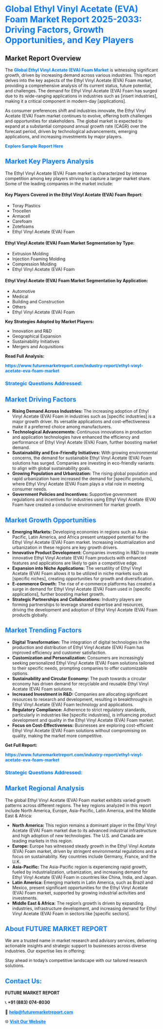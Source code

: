 <h1 style="color: #007BFF;">Global Ethyl Vinyl Acetate (EVA) Foam Market Report 2025-2033: Driving Factors, Growth Opportunities, and Key Players</h1>

<section id="overview">
<h2>Market Report Overview</h2>
<p>The <a href="https://www.futuremarketreport.com/industry-report/ethyl-vinyl-acetate-eva-foam-market" style="color: #007BFF; text-decoration: none;"><strong>Global Ethyl Vinyl Acetate (EVA) Foam Market</strong></a> is witnessing significant growth, driven by increasing demand across various industries. This report delves into the key aspects of the Ethyl Vinyl Acetate (EVA) Foam market, providing a comprehensive analysis of its current status, future potential, and challenges. The demand for Ethyl Vinyl Acetate (EVA) Foam has surged due to its wide-ranging applications in industries such as [insert industries], making it a critical component in modern-day [applications].</p>
<p>As consumer preferences shift and industries innovate, the Ethyl Vinyl Acetate (EVA) Foam market continues to evolve, offering both challenges and opportunities for stakeholders. The global market is expected to expand at a substantial compound annual growth rate (CAGR) over the forecast period, driven by technological advancements, emerging applications, and increasing investments by major players.</p>
</section>

<section id="overview">
<p><a href="https://www.futuremarketreport.com/request-sample/reportId=96993" style="color: #007BFF; text-decoration: none;"><strong>Explore Sample Report Here</strong></a></p>
</section>

<section id="key-players">
<h2 style="color: #007BFF;">Market Key Players Analysis</h2>
<p>The Ethyl Vinyl Acetate (EVA) Foam market is characterized by intense competition among key players striving to capture a larger market share. Some of the leading companies in the market include:</p>
<h4>Key Players Covered in the Ethyl Vinyl Acetate (EVA) Foam Report:</h4>
<ul><li>Toray Plastics</li><li>Trocellen</li><li>Armacell</li><li>Carefoam</li><li>Zotefoams</li><li>Ethyl Vinyl Acetate (EVA) Foam</li></ul>
<h4>Ethyl Vinyl Acetate (EVA) Foam Market Segmentation by Type:</h4>
<ul><li>Extrusion Molding</li><li>Injection Foaming Molding</li><li>Compression Molding</li><li>Ethyl Vinyl Acetate (EVA) Foam</li></ul>

<h4>Ethyl Vinyl Acetate (EVA) Foam Market Segmentation by Application:</h4>
<ul><li>Automotive</li><li>Medical</li><li>Building and Construction</li><li>Others</li><li>Ethyl Vinyl Acetate (EVA) Foam</li></ul>
<p><strong>Key Strategies Adopted by Market Players:</strong></p>
<ul>
<li>Innovation and R&D</li>
<li>Geographical Expansion</li>
<li>Sustainability Initiatives</li>
<li>Mergers and Acquisitions</li>
</ul>
</section>

<section>
<p><strong>Read Full Analysis: </strong></p><a href="https://www.futuremarketreport.com/industry-report/ethyl-vinyl-acetate-eva-foam-market" style="color: #007BFF; text-decoration: none;"><strong>https://www.futuremarketreport.com/industry-report/ethyl-vinyl-acetate-eva-foam-market</strong></a>
<h3 style="color: #007BFF;">Strategic Questions Addressed:</h3>
</section>

<section id="driving-factors">
<h2 style="color: #007BFF;">Market Driving Factors</h2>
<ul>
<li><strong>Rising Demand Across Industries:</strong> The increasing adoption of Ethyl Vinyl Acetate (EVA) Foam in industries such as [specific industries] is a major growth driver. Its versatile applications and cost-effectiveness make it a preferred choice among manufacturers.</li>
<li><strong>Technological Advancements:</strong> Continuous innovations in production and application technologies have enhanced the efficiency and performance of Ethyl Vinyl Acetate (EVA) Foam, further boosting market demand.</li>
<li><strong>Sustainability and Eco-Friendly Initiatives:</strong> With growing environmental concerns, the demand for sustainable Ethyl Vinyl Acetate (EVA) Foam solutions has surged. Companies are investing in eco-friendly variants to align with global sustainability goals.</li>
<li><strong>Growing Population and Urbanization:</strong> The rising global population and rapid urbanization have increased the demand for [specific products], where Ethyl Vinyl Acetate (EVA) Foam plays a vital role in meeting consumer needs.</li>
<li><strong>Government Policies and Incentives:</strong> Supportive government regulations and incentives for industries using Ethyl Vinyl Acetate (EVA) Foam have created a conducive environment for market growth.</li>
</ul>
</section>

<section id="growth-opportunities">
<h2 style="color: #007BFF;">Market Growth Opportunities</h2>
<ul>
<li><strong>Emerging Markets:</strong> Developing economies in regions such as Asia-Pacific, Latin America, and Africa present untapped potential for the Ethyl Vinyl Acetate (EVA) Foam market. Increasing industrialization and urbanization in these regions are key growth drivers.</li>
<li><strong>Innovative Product Development:</strong> Companies investing in R&D to create innovative Ethyl Vinyl Acetate (EVA) Foam products with enhanced features and applications are likely to gain a competitive edge.</li>
<li><strong>Expansion into Niche Applications:</strong> The versatility of Ethyl Vinyl Acetate (EVA) Foam allows it to be utilized in niche markets such as [specific niches], creating opportunities for growth and diversification.</li>
<li><strong>E-commerce Growth:</strong> The rise of e-commerce platforms has created a surge in demand for Ethyl Vinyl Acetate (EVA) Foam used in [specific applications], further boosting market growth.</li>
<li><strong>Strategic Partnerships and Collaborations:</strong> Industry players are forming partnerships to leverage shared expertise and resources, driving the development and adoption of Ethyl Vinyl Acetate (EVA) Foam products globally.</li>
</ul>
</section>

<section id="trending-factors">
<h2 style="color: #007BFF;">Market Trending Factors</h2>
<ul>
<li><strong>Digital Transformation:</strong> The integration of digital technologies in the production and distribution of Ethyl Vinyl Acetate (EVA) Foam has improved efficiency and customer satisfaction.</li>
<li><strong>Customization and Personalization:</strong> Consumers are increasingly seeking personalized Ethyl Vinyl Acetate (EVA) Foam solutions tailored to their specific needs, prompting companies to offer customizable options.</li>
<li><strong>Sustainability and Circular Economy:</strong> The push towards a circular economy has driven demand for recyclable and reusable Ethyl Vinyl Acetate (EVA) Foam solutions.</li>
<li><strong>Increased Investment in R&D:</strong> Companies are allocating significant resources to research and development, resulting in breakthroughs in Ethyl Vinyl Acetate (EVA) Foam technology and applications.</li>
<li><strong>Regulatory Compliance:</strong> Adherence to strict regulatory standards, particularly in industries like [specific industries], is influencing product development and quality in the Ethyl Vinyl Acetate (EVA) Foam market.</li>
<li><strong>Focus on Cost-Effectiveness:</strong> Businesses are exploring cost-efficient Ethyl Vinyl Acetate (EVA) Foam solutions without compromising on quality, making the market more competitive.</li>
</ul>
</section>

<section>
<p><strong>Get Full Report: </strong></p><a href="https://www.futuremarketreport.com/industry-report/ethyl-vinyl-acetate-eva-foam-market" style="color: #007BFF; text-decoration: none;"><strong>https://www.futuremarketreport.com/industry-report/ethyl-vinyl-acetate-eva-foam-market</strong></a>
<h3 style="color: #007BFF;">Strategic Questions Addressed:</h3>
</section>


<section id="regional-analysis">
<h2 style="color: #007BFF;">Market Regional Analysis</h2>
<p>The global Ethyl Vinyl Acetate (EVA) Foam market exhibits varied growth patterns across different regions. The key regions analyzed in this report include North America, Europe, Asia-Pacific, Latin America, and the Middle East & Africa:</p>
<ul>
<li><strong>North America:</strong> This region remains a dominant player in the Ethyl Vinyl Acetate (EVA) Foam market due to its advanced industrial infrastructure and high adoption of new technologies. The U.S. and Canada are leading markets in this region.</li>
<li><strong>Europe:</strong> Europe has witnessed steady growth in the Ethyl Vinyl Acetate (EVA) Foam market, driven by stringent environmental regulations and a focus on sustainability. Key countries include Germany, France, and the U.K.</li>
<li><strong>Asia-Pacific:</strong> The Asia-Pacific region is experiencing rapid growth, fueled by industrialization, urbanization, and increasing demand for Ethyl Vinyl Acetate (EVA) Foam in countries like China, India, and Japan.</li>
<li><strong>Latin America:</strong> Emerging markets in Latin America, such as Brazil and Mexico, present significant opportunities for the Ethyl Vinyl Acetate (EVA) Foam market, supported by growing industrial activities and investments.</li>
<li><strong>Middle East & Africa:</strong> The region’s growth is driven by expanding industries, infrastructure development, and increasing demand for Ethyl Vinyl Acetate (EVA) Foam in sectors like [specific sectors].</li>
</ul>
</section>

<footer>
<h2 style="color: #007BFF;">About FUTURE MARKET REPORT</h2>
<p>We are a trusted name in market research and advisory services, delivering actionable insights and strategic support to businesses across diverse industries. Our expertise lies in offering:</p>

<p>Stay ahead in today’s competitive landscape with our tailored research solutions.</p>

<h2 style="color: #007BFF;">Contact Us:</h2>
<p><strong>FUTURE MARKET REPORT</strong></p>
<p>📞 <strong>+91 (883) 074-8030</strong></p>
<p>📧 <strong><a href="mailto:help@futuremarketreport.com" style="color: #007BFF;">help@futuremarketreport.com</a></strong></p>
<p>🌐 <strong><a href="https://www.futuremarketreport.com/" style="color: #007BFF;">Visit Our Website</a></strong></p>
</footer>